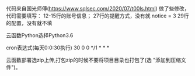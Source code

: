 代码来自国光师傅(https://www.sqlsec.com/2020/07/t00ls.html)
做了些修改，代码需要填写：
12-15行的账号信息；
27行的提醒方式，没有就   notice = 3
29行的配置，没有就不填

云函数Python选择Python3.6

cron表达式(每天0:0:30执行)	
30 0 0 */1 * * *

云函数部署选zip上传,打包zip的时候不要将项目目录也打包了(选 "添加到压缩文件")。



